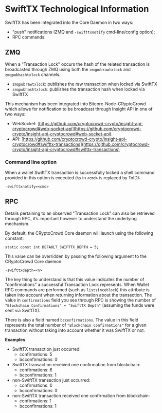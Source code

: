 # SwiftTX Technological Information

SwiftTX has been integrated into the Core Daemon in two ways:
* "push" notifications (ZMQ and `-swifttxnotify` cmd-line/config option);
* RPC commands.

## ZMQ

When a "Transaction Lock" occurs the hash of the related transaction is broadcasted through ZMQ using both the `zmqpubrawtxlock` and `zmqpubhashtxlock` channels.

* `zmqpubrawtxlock`: publishes the raw transaction when locked via SwiftTX
* `zmqpubhashtxlock`: publishes the transaction hash when locked via SwiftTX

This mechanism has been integrated into Bitcore-Node-CRyptoCrowd which allows for notification to be broadcast through Insight API in one of two ways:
* WebSocket: [https://github.com/cryptocrowd-crypto/insight-api-cryptocrowd#web-socket-api](https://github.com/cryptocrowd-crypto/insight-api-cryptocrowd#web-socket-api)
* API: [https://github.com/cryptocrowd-crypto/insight-api-cryptocrowd#swifttx-transactions](https://github.com/cryptocrowd-crypto/insight-api-cryptocrowd#swifttx-transactions)

### Command line option

When a wallet SwiftTX transaction is successfully locked a shell command provided in this option is executed (`%s` in `<cmd>` is replaced by TxID):

```
-swifttxnotify=<cmd>
```

## RPC

Details pertaining to an observed "Transaction Lock" can also be retrieved through RPC, it’s important however to understand the underlying mechanism.

By default, the CRyptoCrowd Core daemon will launch using the following constant:

```
static const int DEFAULT_SWIFTTX_DEPTH = 5;
```

This value can be overridden by passing the following argument to the CRyptoCrowd Core daemon:

```
-swifttxdepth=<n>
```

The key thing to understand is that this value indicates the number of "confirmations" a successful Transaction Lock represents. When Wallet RPC commands are performed (such as `listsinceblock`) this attribute is taken into account when returning information about the transaction. The value in `confirmations` field you see through RPC is showing the number of `"Blockchain Confirmations" + "SwiftTX Depth"` (assuming the funds were sent via SwiftTX).

There is also a field named `bcconfirmations`. The value in this field represents the total number of `"Blockchain Confirmations"` for a given transaction without taking into account whether it was SwiftTX or not.

**Examples**
* SwiftTX transaction just occurred:
    * confirmations: 5
    * bcconfirmations: 0
* SwiftTX transaction received one confirmation from blockchain:
    * confirmations: 6
    * bcconfirmations: 1
* non-SwiftTX transaction just occurred:
    * confirmations: 0
    * bcconfirmations: 0
* non-SwiftTX transaction received one confirmation from blockchain:
    * confirmations: 1
    * bcconfirmations: 1
